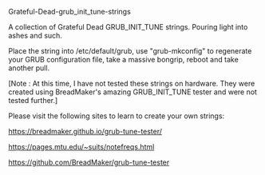 Grateful-Dead-grub_init_tune-strings

A collection of Grateful Dead GRUB_INIT_TUNE strings. Pouring light into ashes and such.

Place the string into /etc/default/grub, use "grub-mkconfig" to regenerate your GRUB configuration file, take a massive bongrip, reboot and take another pull.

[Note : At this time, I have not tested these strings on hardware. They were created using BreadMaker's amazing GRUB_INIT_TUNE tester and were not tested further.]

Please visit the following sites to learn to create your own strings:

https://breadmaker.github.io/grub-tune-tester/

https://pages.mtu.edu/~suits/notefreqs.html

https://github.com/BreadMaker/grub-tune-tester
